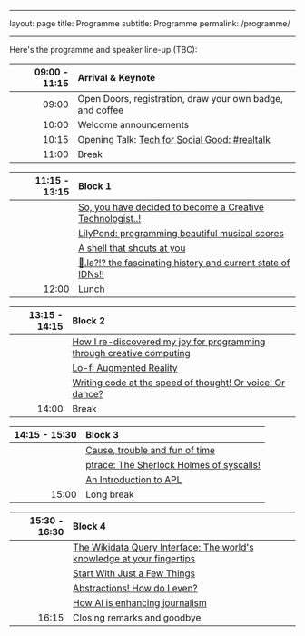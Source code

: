----------  -----------
layout:     page
title:      Programme
subtitle:   Programme
permalink:  /programme/
----------  -----------

Here's the programme and speaker line-up (TBC):

| 09:00 - 11:15 | **Arrival & Keynote**                                                                 |
| ------------: | :------------------------------------------------------------------------------------ |
|         09:00 | Open Doors, registration, draw your own badge, and coffee                             |
|         10:00 | Welcome announcements                                                                 |
|         10:15 | Opening Talk: [Tech for Social Good: #realtalk](/talks#tech-for-social-good-realtalk) |
|         11:00 | Break                                                                                 |

| 11:15 - 13:15 | **Block 1**                                                                                                                |
| ------------: | :------------------------------------------------------------------------------------------------------------------------- |
|               | [So, you have decided to become a Creative Technologist..!](/talks#so-you-have-decided-to-become-a-creative-technologist)  |
|               | [LilyPond: programming beautiful musical scores](/talks#lilypond-programming-beautiful-musical-scores)                     |
|               | [A shell that shouts at you](/talks#a-shell-that-shouts-at-you)                                                            |
|               | [💩.la?!? the fascinating history and current state of IDNs!!](/talks#la-the-fascinating-history-and-current-state-of-idns) |
|         12:00 | Lunch                                                                                                                      |

| 13:15 - 14:15 | **Block 2**                                                                                                                                           |
| ------------: | :---------------------------------------------------------------------------------------------------------------------------------------------------- |
|               | [How I re-discovered my joy for programming through creative computing](/talks#how-i-re-discovered-my-joy-for-programming-through-creative-computing) |
|               | [Lo-fi Augmented Reality](/talks#lo-fi-augmented-reality)                                                                                             |
|               | [Writing code at the speed of thought! Or voice! Or dance?](/talks#writing-code-at-the-speed-of-thought-or-voice-or-dance)                            |
|         14:00 | Break                                                                                                                                                 |

| 14:15 - 15:30 | **Block 3**                                                                               |
| ------------: | :---------------------------------------------------------------------------------------- |
|               | [Cause, trouble and fun of time](/talks#cause-trouble-and-fun-of-time)                    |
|               | [ptrace: The Sherlock Holmes of syscalls!](/talks#ptrace-the-sherlock-holmes-of-syscalls) |
|               | [An Introduction to APL](/talks#an-introduction-to-apl)                                   |
|         15:00 | Long break                                                                                |

| 15:30 - 16:30 | **Block 4**                                                                                                                                           |
| ------------: | :---------------------------------------------------------------------------------------------------------------------------------------------------- |
|               | [The Wikidata Query Interface: The world's knowledge at your fingertips](/talks#the-wikidata-query-interface-the-worlds-knowledge-at-your-fingertips) |
|               | [Start With Just a Few Things](/talks#start-with-just-a-few-things)                                                                                   |
|               | [Abstractions! How do I even?](/talks#abstractions-how-do-i-even)                                                                                     |
|               | [How AI is enhancing journalism](/talks#how-ai-is-enhancing-journalism)                                                                               |
|         16:15 | Closing remarks and goodbye                                                                                                                           |
